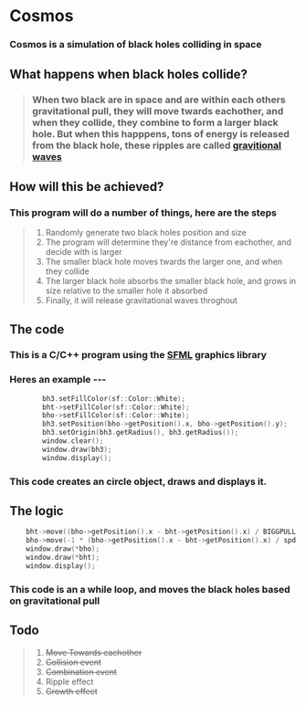 # Cosmos
### Cosmos is a simulation of black holes colliding in space
## What happens when black holes collide?
>### When two black are in space and are within each others gravitational pull, they will move twards eachother, and when they collide, they combine to form a larger black hole. But when this happpens, tons of energy is released from the black hole, these ripples are called [gravitional waves](http://hubblesite.org/explore_astronomy/black_holes/encyc_mod3_q6.html)

## How will this be achieved?
### This program will do a number of things, here are the steps
>1) Randomly generate two black holes position and size
>1) The program will determine they're distance from eachother, and decide with is larger
>1) The smaller black hole moves twards the larger one, and when they collide
>1) The larger black hole absorbs the smaller black hole, and grows in size relative to the smaller hole it absorbed
>1) Finally, it will release gravitational waves throghout

## The code
### This is a C/C++ program using the [SFML](https://www.sfml-dev.org/) graphics library
### Heres an example ---
```cpp
        bh3.setFillColor(sf::Color::White);
		bht->setFillColor(sf::Color::White);
		bho->setFillColor(sf::Color::White);
		bh3.setPosition(bho->getPosition().x, bho->getPosition().y);
		bh3.setOrigin(bh3.getRadius(), bh3.getRadius());
		window.clear();
		window.draw(bh3);
		window.display();
```
### This code creates an circle object, draws and displays it.

## The logic
```cpp
    bht->move((bho->getPosition().x - bht->getPosition().x) / BIGGPULL ,(bho->getPosition().y - bht->getPosition().y) / BIGGPULL );
    bho->move(-1 * (bho->getPosition().x - bht->getPosition().x) / spd,-1 * (bho->getPosition().y - bht->getPosition().y) / spd );
    window.draw(*bho);
    window.draw(*bht);
    window.display();

```
### This code is an a while loop, and moves the black holes based on gravitational pull

## Todo
>1) ~~Move Towards eachother~~
>1) ~~Collision event~~
>1) ~~Combination event~~
>1) Ripple effect
>1) ~~Growth effect~~

